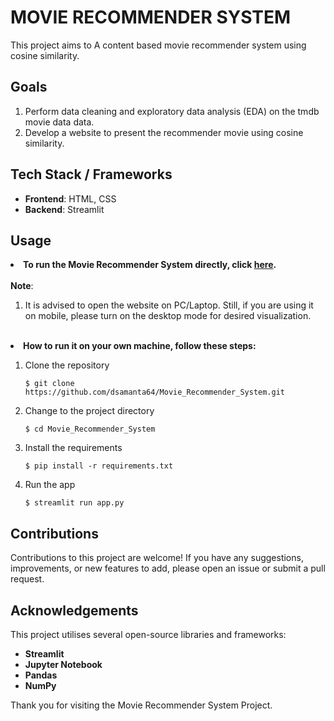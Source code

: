 # MOVIE RECOMMENDER SYSTEM 


<section>
        <p>This project aims to A content based movie recommender system using cosine similarity. 
        </p>
    </section>
   <section>
         <h2>Goals</h2>
         <ol>
            <li> Perform data cleaning and exploratory data analysis (EDA) on the tmdb movie data data.</li>
            <li> Develop a website to present the recommender movie using cosine similarity.</li>
         </ol>
</section>
   
<section>
        <h2>Tech Stack / Frameworks</h2>
        <ul>
            <li><strong>Frontend</strong>: HTML, CSS</li>
            <li><strong>Backend</strong>: Streamlit</li>
        </ul>
</section>
   

  <section>
         <h2>Usage</h2>
           <li><strong>To run the Movie Recommender System directly, click <a href="https://movie-recommender-system-tmdb.streamlit.app/" target="_blank">here</a>.</strong></li>
           <br>
          <strong>Note</strong>:
          <ol>
           <li> It is advised to open the website on PC/Laptop. Still, if you are using it on mobile, please turn on the desktop mode for desired visualization.</li>
          </ol><br>
          <li><strong>How to run it on your own machine, follow these steps: </strong></li>

1. Clone the repository

   ```
   $ git clone https://github.com/dsamanta64/Movie_Recommender_System.git
   ```

2. Change to the project directory

   ```
   $ cd Movie_Recommender_System
   ```
   
3. Install the requirements

   ```
   $ pip install -r requirements.txt
   ```

4. Run the app

   ```
   $ streamlit run app.py
   ```

   </section> 
           
            
</ul>
</section>
   
   
   
   <section>
   <h2>Contributions</h2>
        Contributions to this project are welcome! If you have any suggestions, improvements, or new 
features to add, please open an issue or submit a pull request.
    </section>
   
   
   <section>
   <h2>Acknowledgements</h2>
        <p>This project utilises several open-source libraries and frameworks:</p>
          <ul>
            <li><strong>Streamlit</strong> </li>
            <li><strong>Jupyter Notebook</strong>  </li>
            <li><strong>Pandas</strong></li>
            <li><strong>NumPy</strong> </li>
           </ul>
    </section>
    

<section> 
     Thank you for visiting the Movie Recommender System Project.
</section>
